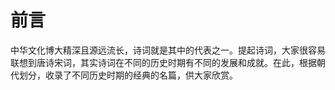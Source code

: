 # 前言

中华文化博大精深且源远流长，诗词就是其中的代表之一。提起诗词，大家很容易联想到唐诗宋词，其实诗词在不同的历史时期有不同的发展和成就。在此，根据朝代划分，收录了不同历史时期的经典的名篇，供大家欣赏。
